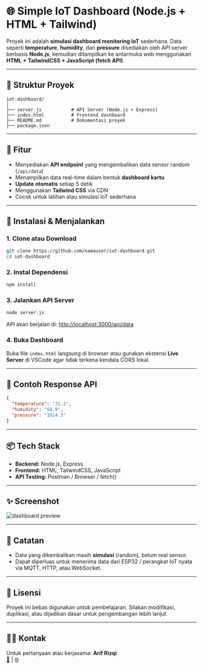 # 🌐 Simple IoT Dashboard (Node.js + HTML + Tailwind)

Proyek ini adalah **simulasi dashboard monitoring IoT** sederhana. Data seperti **temperature**, **humidity**, dan **pressure** disediakan oleh API server berbasis **Node.js**, kemudian ditampilkan ke antarmuka web menggunakan **HTML + TailwindCSS + JavaScript (fetch API)**.

---

## 📁 Struktur Proyek

```
iot-dashboard/
│
├── server.js           # API Server (Node.js + Express)
├── index.html          # Frontend dashboard
├── README.md           # Dokumentasi proyek
├── package.json
```

---

## 🚀 Fitur

- Menyediakan **API endpoint** yang mengembalikan data sensor random (`/api/data`)
- Menampilkan data real-time dalam bentuk **dashboard kartu**
- **Update otomatis** setiap 5 detik
- Menggunakan **Tailwind CSS** via CDN
- Cocok untuk latihan atau simulasi IoT sederhana

---

## 🔧 Instalasi & Menjalankan

### 1. Clone atau Download
```bash
git clone https://github.com/namauser/iot-dashboard.git
cd iot-dashboard
```

### 2. Instal Dependensi
```bash
npm install
```

### 3. Jalankan API Server
```bash
node server.js
```

API akan berjalan di: [http://localhost:3000/api/data](http://localhost:3000/api/data)

### 4. Buka Dashboard
Buka file `index.html` langsung di browser atau gunakan ekstensi **Live Server** di VSCode agar tidak terkena kendala CORS lokal.

---

## 🔁 Contoh Response API
```json
{
  "temperature": "31.2",
  "humidity": "68.9",
  "pressure": "1014.3"
}
```

---

## 📦 Tech Stack

- **Backend:** Node.js, Express
- **Frontend:** HTML, TailwindCSS, JavaScript
- **API Testing:** Postman / Browser / fetch()

---

## ✨ Screenshot

![dashboard preview](preview.png)

---

## 📌 Catatan

- Data yang dikembalikan masih **simulasi** (random), belum real sensor.
- Dapat diperluas untuk menerima data dari ESP32 / perangkat IoT nyata via MQTT, HTTP, atau WebSocket.

---

## 📃 Lisensi

Proyek ini bebas digunakan untuk pembelajaran. Silakan modifikasi, duplikasi, atau dijadikan dasar untuk pengembangan lebih lanjut.

---

## 🙋‍♂️ Kontak

Untuk pertanyaan atau kerjasama:
**Arif Rizqi**  
[📧](mailto:group.arnur.@gmail.com) | [🌐](https://arnur.id)

